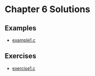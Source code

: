 # Chapter 6 Solutions
## Examples
- [example1.c](./examples/example1.c)

## Exercises
- [exercise1.c](./exercises/exercise1.c)

